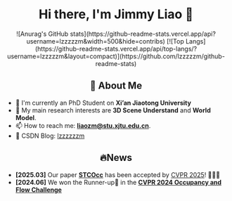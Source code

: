 <h1 align="center">Hi there, I'm Jimmy Liao 👋</h1>

<div align="center">
![Anurag's GitHub stats](https://github-readme-stats.vercel.app/api?username=lzzzzzm&width=500&hide=contribs)
[![Top Langs](https://github-readme-stats.vercel.app/api/top-langs/?username=lzzzzzm&layout=compact)](https://github.com/lzzzzzm/github-readme-stats)
</div>
<h2 align="center">🚀 About Me</h2>

- 🔭 I'm currently an PhD Student on **Xi’an Jiaotong University**
- 🌱 My main research interests are **3D Scene Understand** and **World Model**.
- 📫 How to reach me: **liaozm@stu.xjtu.edu.cn**.
- 💬 CSDN Blog: [lzzzzzzm](https://blog.csdn.net/lzzzzzzm?spm=1000.2115.3001.5343)

<h2 align="center"> 🔥News</h2>

- **[2025.03]** Our paper **[STCOcc](https://arxiv.org/abs/2504.19749)** has been accepted by [CVPR 2025](https://cvpr.thecvf.com/)! 🎉🎉🎉
- **[2024.06]** We won the Runner-up🥈 in the **[CVPR 2024 Occupancy and Flow Challenge](https://opendrivelab.com/challenge2024/)**